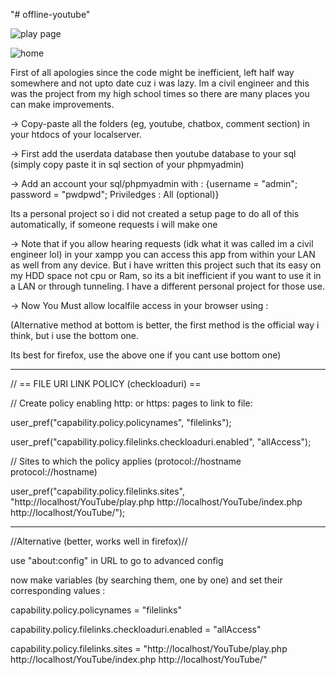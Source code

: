 "# offline-youtube" 

![play page](https://user-images.githubusercontent.com/33609172/154852861-5c026ea2-8436-447d-aa95-c4d3cfae514d.jpg)

![home](https://user-images.githubusercontent.com/33609172/154853030-9ae920eb-3286-4526-90c4-b7bebdf3b8b0.jpg)

First of all apologies since the code might be inefficient, left half way somewhere and not upto date cuz i was lazy. Im a civil engineer and this was the project from my high school times so there are many places you can make improvements.

-> Copy-paste all the folders (eg, youtube, chatbox, comment section) in your htdocs of your localserver.

-> First add the userdata database then youtube database to your sql (simply copy paste it in sql section of your phpmyadmin)

-> Add an account your sql/phpmyadmin with : {username = "admin"; password = "pwdpwd"; Priviledges : All (optional)}

Its a personal project so i did not created a setup page to do all of this automatically, if someone requests i will make one 

-> Note that if you allow hearing requests (idk what it was called im a civil engineer lol) in your xampp you can access this app from within your LAN as well from any device. But i have written this project such that its easy on my HDD space not cpu or Ram, so its a bit inefficient if you want to use it in a LAN or through tunneling. I have a different personal project for those use.

-> Now You Must allow localfile access in your browser using : 


(Alternative method at bottom is better, the first method is the official way i think, but i use the bottom one.

Its best for firefox, use the above one if you cant use bottom one)

--------------------------------------------------

// == FILE URI LINK POLICY (checkloaduri) ==

// Create policy enabling http: or https: pages to link to file:

user_pref("capability.policy.policynames", "filelinks");

user_pref("capability.policy.filelinks.checkloaduri.enabled", "allAccess");

// Sites to which the policy applies (protocol://hostname protocol://hostname)

user_pref("capability.policy.filelinks.sites", "http://localhost/YouTube/play.php http://localhost/YouTube/index.php http://localhost/YouTube/");


--------------------------------------------------
//Alternative (better, works well in firefox)//

use "about:config" in URL to go to advanced config

now make variables (by searching them, one by one) and set their corresponding values :

capability.policy.policynames = "filelinks"

capability.policy.filelinks.checkloaduri.enabled = "allAccess"

capability.policy.filelinks.sites = "http://localhost/YouTube/play.php http://localhost/YouTube/index.php http://localhost/YouTube/"

